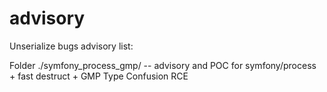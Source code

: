 # advisory
Unserialize bugs advisory list:

Folder ./symfony_process_gmp/ -- advisory and POC for symfony/process + fast destruct + GMP Type Confusion RCE
